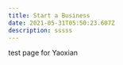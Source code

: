 ```yaml
---
title: Start a Business
date: 2021-05-31T05:50:23.607Z
description: sssss
---
```

test page for Yaoxian